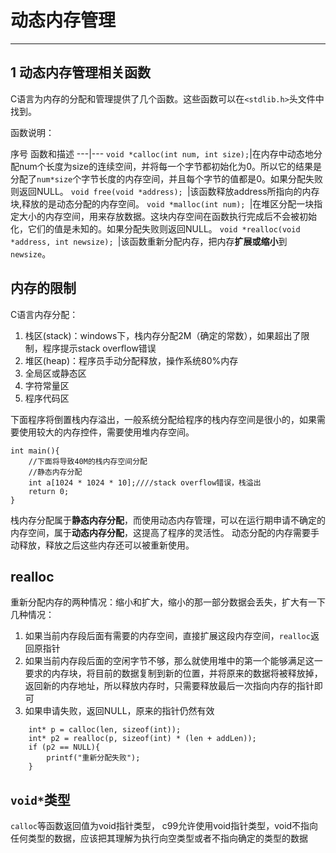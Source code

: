 # 动态内存管理

---
## 1  动态内存管理相关函数

C语言为内存的分配和管理提供了几个函数。这些函数可以在` <stdlib.h> `头文件中找到。

函数说明：

序号	函数和描述
---|---
`void *calloc(int num, int size);`|在内存中动态地分配num个长度为size的连续空间，并将每一个字节都初始化为0。所以它的结果是分配了`num*size`个字节长度的内存空间，并且每个字节的值都是0。如果分配失败则返回NULL。
`void free(void *address); `|该函数释放address所指向的内存块,释放的是动态分配的内存空间。
`void *malloc(int num); `|在堆区分配一块指定大小的内存空间，用来存放数据。这块内存空间在函数执行完成后不会被初始化，它们的值是未知的。如果分配失败则返回NULL。
`void *realloc(void *address, int newsize); `|该函数重新分配内存，把内存**扩展或缩小**到`newsize`。

## 内存的限制

C语言内存分配：

1. 栈区(stack)：windows下，栈内存分配2M（确定的常数），如果超出了限制，程序提示stack overflow错误
1. 堆区(heap)：程序员手动分配释放，操作系统80%内存
1. 全局区或静态区
1. 字符常量区
1. 程序代码区

下面程序将倒置栈内存溢出，一般系统分配给程序的栈内存空间是很小的，如果需要使用较大的内存控件，需要使用堆内存空间。

```
int main(){
	//下面将导致40M的栈内存空间分配
	//静态内存分配
	int a[1024 * 1024 * 10];////stack overflow错误，栈溢出
	return 0;
}
```

栈内存分配属于**静态内存分配**，而使用动态内存管理，可以在运行期申请不确定的内存空间，属于**动态内存分配**，这提高了程序的灵活性。
动态分配的内存需要手动释放，释放之后这些内存还可以被重新使用。


## realloc

重新分配内存的两种情况：缩小和扩大，缩小的那一部分数据会丢失，扩大有一下几种情况：


1. 如果当前内存段后面有需要的内存空间，直接扩展这段内存空间，`realloc`返回原指针
2. 如果当前内存段后面的空闲字节不够，那么就使用堆中的第一个能够满足这一要求的内存块，将目前的数据复制到新的位置，并将原来的数据将被释放掉，返回新的内存地址，所以释放内存时，只需要释放最后一次指向内存的指针即可
3. 如果申请失败，返回NULL，原来的指针仍然有效

```
	int* p = calloc(len, sizeof(int));	
	int* p2 = realloc(p, sizeof(int) * (len + addLen));
	if (p2 == NULL){
		printf("重新分配失败");
	}
```

## `void*`类型

`calloc`等函数返回值为void指针类型， c99允许使用void指针类型，void不指向任何类型的数据，应该把其理解为执行向空类型或者不指向确定的类型的数据